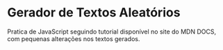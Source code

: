 # Gerador de Textos Aleatórios
Pratica de JavaScript seguindo tutorial disponível no site do MDN DOCS, com pequenas alterações nos textos gerados.
